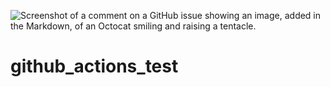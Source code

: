 ![Screenshot of a comment on a GitHub issue showing an image, added in the Markdown, of an Octocat smiling and raising a tentacle.](https://github.com/dnovik/github_actions_test/actions/workflows/hello_world.yaml/badge.svg)
# github_actions_test
